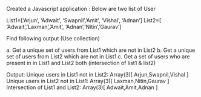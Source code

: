 Created a Javascript application :
Below are two list of User

List1=[‘Arjun’, ‘Adwait’, ‘Swapnil’,’Amit’, ‘Vishal’, ‘Adnan’]
List2=[ ‘Adwait’,’Laxman’,’Amit’, ‘Adnan’,’Nitin’,’Gaurav’]

Find following output (Use collection)

a. Get a unique set of users from List1 which are not in List2
b. Get a unique set of users from List2 which are not in List1
c. Get a set of users who are present in in List1 and List2 both (intersection of list1 & list2)


Output: 
Unique users in List1 not in List2:
Array(3)[ Arjun,Swapnil,Vishal ]
Unique users in List2 not in List1:
Array(3)[ Laxman,Nitin,Gaurav ]
Intersection of List1 and List2:
Array(3)[ Adwait,Amit,Adnan ]
